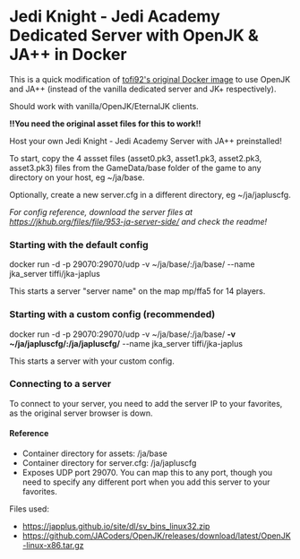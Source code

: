 # Jedi Knight - Jedi Academy Dedicated Server with OpenJK & JA++ in Docker

This is a quick modification of [tofi92's original Docker image](https://github.com/tofi92/jkajaplusserver-docker) to use OpenJK and JA++ (instead of the vanilla dedicated server and JK+ respectively).

Should work with vanilla/OpenJK/EternalJK clients.

**!!You need the original asset files for this to work!!**


Host your own Jedi Knight - Jedi Academy Server with JA++ preinstalled!

To start, copy the 4 assset files (asset0.pk3, asset1.pk3, asset2.pk3, asset3.pk3) files from the GameData/base folder of the game to any directory on your host, eg ~/ja/base.

Optionally, create a new server.cfg in a different directory, eg ~/ja/japluscfg.

*For config reference, download the server files at https://jkhub.org/files/file/953-ja-server-side/ and check the readme!*


### Starting with the default config

docker run -d -p 29070:29070/udp -v ~/ja/base/:/ja/base/ --name jka_server tiffi/jka-japlus 

This starts a server "server name" on the map mp/ffa5 for 14 players.

### Starting with a custom config (recommended)

docker run -d -p 29070:29070/udp -v ~/ja/base/:/ja/base/ **-v ~/ja/japluscfg/:/ja/japluscfg/** --name jka_server tiffi/jka-japlus

This starts a server with your custom config. 

### Connecting to a server

To connect to your server, you need to add the server IP to your favorites, as the original server browser is down.

#### Reference

- Container directory for assets: /ja/base
- Container directory for server.cfg: /ja/japluscfg
- Exposes UDP port 29070. You can map this to any port, though you need to specify any different port when you add this server to your favorites.

Files used: 
- https://japplus.github.io/site/dl/sv_bins_linux32.zip
- https://github.com/JACoders/OpenJK/releases/download/latest/OpenJK-linux-x86.tar.gz
